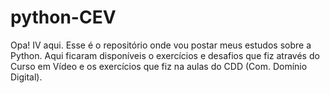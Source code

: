 # python-CEV
Opa! IV aqui.
Esse é o repositório onde vou postar meus estudos sobre a Python. Aqui ficaram disponíveis o exercícios e desafios que fiz através do Curso em Vídeo e os exercícios que fiz na aulas do CDD (Com. Domínio Digital).
